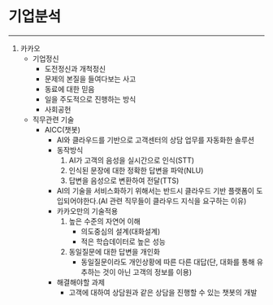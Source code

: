 # 기업분석

---



1. 카카오
   - 기업정신
     - 도전정신과 개척정신
     - 문제의 본질을 들여다보는 사고
     - 동료에 대한 믿음
     - 일을 주도적으로 진행하는 방식
     - 사회공헌
   - 직무관련 기술
     - AICC(챗봇)
       - AI와 클라우드를 기반으로 고객센터의 상담 업무를 자동화한 솔루션
       - 동작방식
         1. AI가 고객의 음성을 실시간으로 인식(STT)
         2. 인식된 문장에 대한 정확한 답변을 파악(NLU)
         3. 답변을 음성으로 변환하여 전달(TTS)
       - AI의 기술을 서비스화하기 위해서는 반드시 클라우드 기반 플랫폼이 도입되어야한다.(AI 관련 직무들이 클라우드 지식을 요구하는 이유)
       - 카카오만의 기술적용
         1. 높은 수준의 자연어 이해
            - 의도중심의 설계(대화설계)
            - 적은 학습데이터로 높은 성능
         2. 동일질문에 대한 답변을 개인화
            - 동일질문이라도 개인상황에 따른 다른 대답(단, 대화를 통해 유추하는 것이 아닌 고객의 정보를 이용)
       - 해결해야할 과제
         - 고객에 대하여 상담원과 같은 상담을 진행할 수 있는 챗봇의 개발